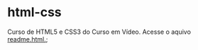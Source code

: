 # html-css
 Curso de HTML5 e CSS3 do Curso em Vídeo.
Acesse o aquivo <a href="readme.html">readme.html.</a>;